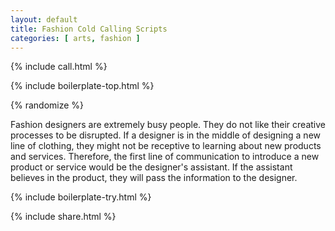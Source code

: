 ```yaml
---
layout: default
title: Fashion Cold Calling Scripts
categories: [ arts, fashion ]
---
```


{% include call.html %}

{% include boilerplate-top.html %}


{% randomize %}

Fashion designers are extremely busy people.  They do not like their creative processes to be disrupted.  If a designer is in the middle of designing a new line of clothing, they might not be receptive to learning about new products and services.  Therefore, the first line of communication to introduce a new product or service would be the designer's assistant.  If the assistant believes in the product, they will pass the information to the designer.

{% include boilerplate-try.html %}

{% include share.html %}